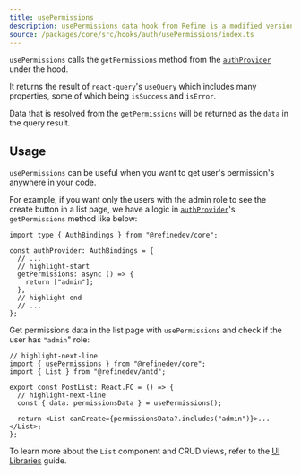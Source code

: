 ```yaml
---
title: usePermissions
description: usePermissions data hook from Refine is a modified version of react-query's useQuery for retrieving user data
source: /packages/core/src/hooks/auth/usePermissions/index.ts
---
```


`usePermissions` calls the `getPermissions` method from the [`authProvider`](/docs/core/providers/auth-provider) under the hood.

It returns the result of `react-query`'s `useQuery` which includes many properties, some of which being `isSuccess` and `isError`.

Data that is resolved from the `getPermissions` will be returned as the `data` in the query result.

## Usage

`usePermissions` can be useful when you want to get user's permission's anywhere in your code.

For example, if you want only the users with the admin role to see the create button in a list page, we have a logic in [`authProvider`](/docs/core/providers/auth-provider)'s `getPermissions` method like below:

```tsx
import type { AuthBindings } from "@refinedev/core";

const authProvider: AuthBindings = {
  // ...
  // highlight-start
  getPermissions: async () => {
    return ["admin"];
  },
  // highlight-end
  // ...
};
```

Get permissions data in the list page with `usePermissions` and check if the user has `"admin`" role:

```tsx title="pages/post/list"
// highlight-next-line
import { usePermissions } from "@refinedev/core";
import { List } from "@refinedev/antd";

export const PostList: React.FC = () => {
  // highlight-next-line
  const { data: permissionsData } = usePermissions();

  return <List canCreate={permissionsData?.includes("admin")}>...</List>;
};
```

To learn more about the `List` component and CRUD views, refer to the [UI Libraries](/docs/guides-concepts/ui-libraries/#views) guide.

